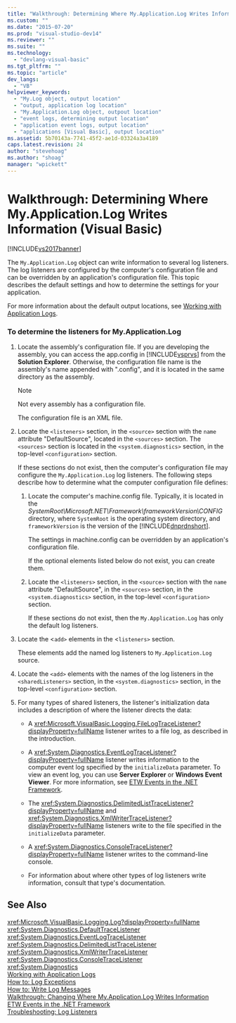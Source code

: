```yaml
---
title: "Walkthrough: Determining Where My.Application.Log Writes Information (Visual Basic) | Microsoft Docs"
ms.custom: ""
ms.date: "2015-07-20"
ms.prod: "visual-studio-dev14"
ms.reviewer: ""
ms.suite: ""
ms.technology: 
  - "devlang-visual-basic"
ms.tgt_pltfrm: ""
ms.topic: "article"
dev_langs: 
  - "VB"
helpviewer_keywords: 
  - "My.Log object, output location"
  - "output, application log location"
  - "My.Application.Log object, outpout location"
  - "event logs, determining output location"
  - "application event logs, output location"
  - "applications [Visual Basic], output location"
ms.assetid: 5b70143a-7741-45f2-ae1d-03324a3a4189
caps.latest.revision: 24
author: "stevehoag"
ms.author: "shoag"
manager: "wpickett"
---
```

# Walkthrough: Determining Where My.Application.Log Writes Information (Visual Basic)
[!INCLUDE[vs2017banner](../../../../includes/vs2017banner.md)]

The `My.Application.Log` object can write information to several log listeners. The log listeners are configured by the computer's configuration file and can be overridden by an application's configuration file. This topic describes the default settings and how to determine the settings for your application.  
  
 For more information about the default output locations, see [Working with Application Logs](../../../../visual-basic/developing-apps/programming/log-info/working-with-application-logs.md).  
  
### To determine the listeners for My.Application.Log  
  
1.  Locate the assembly's configuration file. If you are developing the assembly, you can access the app.config in [!INCLUDE[vsprvs](../../../../includes/vsprvs-md.md)] from the **Solution Explorer**. Otherwise, the configuration file name is the assembly's name appended with ".config", and it is located in the same directory as the assembly.  
  
    > [!NOTE]
    >  Not every assembly has a configuration file.  
  
     The configuration file is an XML file.  
  
2.  Locate the `<listeners>` section, in the `<source>` section with the `name` attribute "DefaultSource", located in the `<sources>` section. The `<sources>` section is located in the `<system.diagnostics>` section, in the top-level `<configuration>` section.  
  
     If these sections do not exist, then the computer's configuration file may configure the `My.Application.Log` log listeners. The following steps describe how to determine what the computer configuration file defines:  
  
    1.  Locate the computer's machine.config file. Typically, it is located in the *SystemRoot\Microsoft.NET\Framework\frameworkVersion\CONFIG* directory, where `SystemRoot` is the operating system directory, and `frameworkVersion` is the version of the [!INCLUDE[dnprdnshort](../../../../includes/dnprdnshort-md.md)].  
  
         The settings in machine.config can be overridden by an application's configuration file.  
  
         If the optional elements listed below do not exist, you can create them.  
  
    2.  Locate the `<listeners>` section, in the `<source>` section with the `name` attribute "DefaultSource", in the `<sources>` section, in the `<system.diagnostics>` section, in the top-level `<configuration>` section.  
  
         If these sections do not exist, then the `My.Application.Log` has only the default log listeners.  
  
3.  Locate the <`add>` elements in the <`listeners>` section.  
  
     These elements add the named log listeners to `My.Application.Log` source.  
  
4.  Locate the `<add>` elements with the names of the log listeners in the `<sharedListeners>` section, in the `<system.diagnostics>` section, in the top-level `<configuration>` section.  
  
5.  For many types of shared listeners, the listener's initialization data includes a description of where the listener directs the data:  
  
    -   A <xref:Microsoft.VisualBasic.Logging.FileLogTraceListener?displayProperty=fullName> listener writes to a file log, as described in the introduction.  
  
    -   A <xref:System.Diagnostics.EventLogTraceListener?displayProperty=fullName> listener writes information to the computer event log specified by the `initializeData` parameter. To view an event log, you can use **Server Explorer** or **Windows Event Viewer**. For more information, see [ETW Events in the .NET Framework](../Topic/ETW%20Events%20in%20the%20.NET%20Framework.md).  
  
    -   The <xref:System.Diagnostics.DelimitedListTraceListener?displayProperty=fullName> and <xref:System.Diagnostics.XmlWriterTraceListener?displayProperty=fullName> listeners write to the file specified in the `initializeData` parameter.  
  
    -   A <xref:System.Diagnostics.ConsoleTraceListener?displayProperty=fullName> listener writes to the command-line console.  
  
    -   For information about where other types of log listeners write information, consult that type's documentation.  
  
## See Also  
 <xref:Microsoft.VisualBasic.Logging.Log?displayProperty=fullName>   
 <xref:System.Diagnostics.DefaultTraceListener>   
 <xref:System.Diagnostics.EventLogTraceListener>   
 <xref:System.Diagnostics.DelimitedListTraceListener>   
 <xref:System.Diagnostics.XmlWriterTraceListener>   
 <xref:System.Diagnostics.ConsoleTraceListener>   
 <xref:System.Diagnostics>   
 [Working with Application Logs](../../../../visual-basic/developing-apps/programming/log-info/working-with-application-logs.md)   
 [How to: Log Exceptions](../../../../visual-basic/developing-apps/programming/log-info/how-to-log-exceptions.md)   
 [How to: Write Log Messages](../../../../visual-basic/developing-apps/programming/log-info/how-to-write-log-messages.md)   
 [Walkthrough: Changing Where My.Application.Log Writes Information](../../../../visual-basic/developing-apps/programming/log-info/walkthrough-changing-where-my-application-log-writes-information.md)   
 [ETW Events in the .NET Framework](../Topic/ETW%20Events%20in%20the%20.NET%20Framework.md)   
 [Troubleshooting: Log Listeners](../../../../visual-basic/developing-apps/programming/log-info/troubleshooting-log-listeners.md)